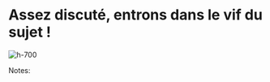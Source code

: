 <!-- .slide: class="flex-row" -->

# Assez discuté, entrons dans le vif du sujet !

![h-700](./assets/images/okay-lets-go.gif)

Notes: 

